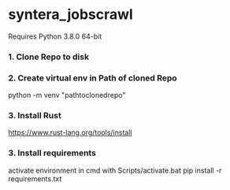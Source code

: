 # syntera_jobscrawl
Requires Python 3.8.0 64-bit

### 1. Clone Repo to disk
### 2. Create virtual env in Path of cloned Repo
python -m venv "pathtoclonedrepo"

### 3. Install Rust
https://www.rust-lang.org/tools/install

### 3. Install requirements
activate environment in cmd with Scripts/activate.bat
pip install -r requirements.txt

